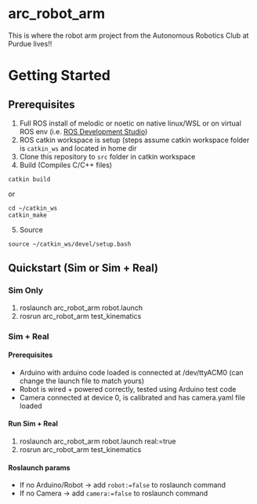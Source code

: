 # arc_robot_arm
This is where the robot arm project from the Autonomous Robotics Club at Purdue lives!!

# Getting Started

## Prerequisites
1. Full ROS install of melodic or noetic on native linux/WSL or on virtual ROS env (i.e. [ROS Development Studio](https://rds.theconstructsim.com/))
2. ROS catkin workspace is setup (steps assume catkin workspace folder is `catkin_ws` and located in home dir
3. Clone this repository to `src` folder in catkin workspace 
4. Build (Compiles C/C++ files)
```
catkin build
```
or

```
cd ~/catkin_ws
catkin_make
```
5. Source  
```
source ~/catkin_ws/devel/setup.bash
```

## Quickstart (Sim or Sim + Real) 

### Sim Only

1. roslaunch arc_robot_arm robot.launch
2. rosrun arc_robot_arm test_kinematics

### Sim + Real

#### Prerequisites
- Arduino with arduino code loaded is connected at /dev/ttyACM0 (can change the launch file to match yours)
- Robot is wired + powered correctly, tested using Arduino test code
- Camera connected at device 0, is calibrated and has camera.yaml file loaded

#### Run Sim + Real 

1. roslaunch arc_robot_arm robot.launch real:=true
2. rosrun arc_robot_arm test_kinematics

#### Roslaunch params
- If no Arduino/Robot -> add `robot:=false` to roslaunch command
- If no Camera -> add `camera:=false` to roslaunch command